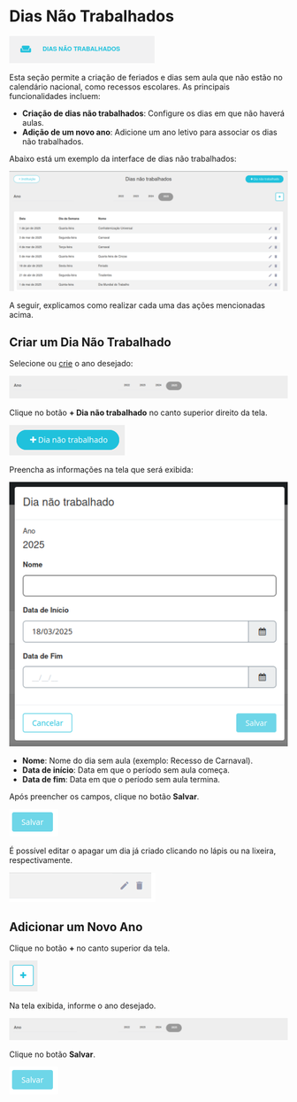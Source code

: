 # Dias Não Trabalhados  

![Ícone do curso](../assets/imagens/dias/icone.png)  

Esta seção permite a criação de feriados e dias sem aula que não estão no calendário nacional, como recessos escolares. As principais funcionalidades incluem:  

- **Criação de dias não trabalhados**: Configure os dias em que não haverá aulas.  
- **Adição de um novo ano**: Adicione um ano letivo para associar os dias não trabalhados.  

Abaixo está um exemplo da interface de dias não trabalhados:

![Tela de Configuração de Cursos](../assets/imagens/dias/tela.png)  

A seguir, explicamos como realizar cada uma das ações mencionadas acima.  

## Criar um Dia Não Trabalhado  

Selecione ou [crie]() o ano desejado:  

   ![](../assets/imagens/dias/ano.png)  

Clique no botão **+ Dia não trabalhado** no canto superior direito da tela.  

   ![botaoC](../assets/imagens/dias/botao.png)  

Preencha as informações na tela que será exibida:  

   ![](../assets/imagens/dias/pd.png)  

   - **Nome**: Nome do dia sem aula (exemplo: Recesso de Carnaval).  
   - **Data de início**: Data em que o período sem aula começa.  
   - **Data de fim**: Data em que o período sem aula termina.  

Após preencher os campos, clique no botão **Salvar**.  

   ![](../assets/imagens/dias/salvar.png)  

É possível editar o apagar um dia já criado clicando no lápis ou na lixeira, respectivamente.

![](../assets/imagens/dias/ed.png)

## Adicionar um Novo Ano  

Clique no botão **+** no canto superior da tela.  

![](../assets/imagens/dias/mais.png)  

Na tela exibida, informe o ano desejado.  

![](../assets/imagens/dias/ano.png)

Clique no botão **Salvar**.  

![](../assets/imagens/dias/salvar.png)  

